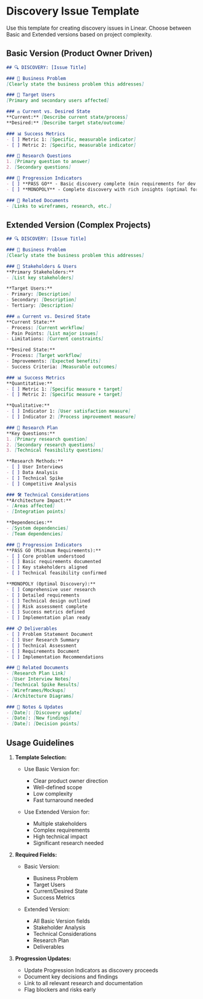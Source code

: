  # Discovery Issue Template

Use this template for creating discovery issues in Linear. Choose between Basic and Extended versions based on project complexity.

## Basic Version (Product Owner Driven)

```markdown
## 🔍 DISCOVERY: [Issue Title]

### 🎯 Business Problem
[Clearly state the business problem this addresses]

### 👥 Target Users
[Primary and secondary users affected]

### ⚖️ Current vs. Desired State
**Current:** [Describe current state/process]
**Desired:** [Describe target state/outcome]

### 📊 Success Metrics
- [ ] Metric 1: [Specific, measurable indicator]
- [ ] Metric 2: [Specific, measurable indicator]

### 🔎 Research Questions
1. [Primary question to answer]
2. [Secondary questions]

### 🚦 Progression Indicators
- [ ] **PASS GO** - Basic discovery complete (min requirements for dev handoff)
- [ ] **MONOPOLY** - Complete discovery with rich insights (optimal for development)

### 🔗 Related Documents
- [Links to wireframes, research, etc.]
```

## Extended Version (Complex Projects)

```markdown
## 🔍 DISCOVERY: [Issue Title]

### 🎯 Business Problem
[Clearly state the business problem this addresses]

### 👥 Stakeholders & Users
**Primary Stakeholders:**
- [List key stakeholders]

**Target Users:**
- Primary: [Description]
- Secondary: [Description]
- Tertiary: [Description]

### ⚖️ Current vs. Desired State
**Current State:**
- Process: [Current workflow]
- Pain Points: [List major issues]
- Limitations: [Current constraints]

**Desired State:**
- Process: [Target workflow]
- Improvements: [Expected benefits]
- Success Criteria: [Measurable outcomes]

### 📊 Success Metrics
**Quantitative:**
- [ ] Metric 1: [Specific measure + target]
- [ ] Metric 2: [Specific measure + target]

**Qualitative:**
- [ ] Indicator 1: [User satisfaction measure]
- [ ] Indicator 2: [Process improvement measure]

### 🔎 Research Plan
**Key Questions:**
1. [Primary research question]
2. [Secondary research questions]
3. [Technical feasibility questions]

**Research Methods:**
- [ ] User Interviews
- [ ] Data Analysis
- [ ] Technical Spike
- [ ] Competitive Analysis

### 🛠 Technical Considerations
**Architecture Impact:**
- [Areas affected]
- [Integration points]

**Dependencies:**
- [System dependencies]
- [Team dependencies]

### 🚦 Progression Indicators
**PASS GO (Minimum Requirements):**
- [ ] Core problem understood
- [ ] Basic requirements documented
- [ ] Key stakeholders aligned
- [ ] Technical feasibility confirmed

**MONOPOLY (Optimal Discovery):**
- [ ] Comprehensive user research
- [ ] Detailed requirements
- [ ] Technical design outlined
- [ ] Risk assessment complete
- [ ] Success metrics defined
- [ ] Implementation plan ready

### 📋 Deliverables
- [ ] Problem Statement Document
- [ ] User Research Summary
- [ ] Technical Assessment
- [ ] Requirements Document
- [ ] Implementation Recommendations

### 🔗 Related Documents
- [Research Plan Link]
- [User Interview Notes]
- [Technical Spike Results]
- [Wireframes/Mockups]
- [Architecture Diagrams]

### 📝 Notes & Updates
- [Date]: [Discovery update]
- [Date]: [New findings]
- [Date]: [Decision points]
```

## Usage Guidelines

1. **Template Selection:**
   - Use Basic Version for:
     - Clear product owner direction
     - Well-defined scope
     - Low complexity
     - Fast turnaround needed
   
   - Use Extended Version for:
     - Multiple stakeholders
     - Complex requirements
     - High technical impact
     - Significant research needed

2. **Required Fields:**
   - Basic Version:
     - Business Problem
     - Target Users
     - Current/Desired State
     - Success Metrics
   
   - Extended Version:
     - All Basic Version fields
     - Stakeholder Analysis
     - Technical Considerations
     - Research Plan
     - Deliverables

3. **Progression Updates:**
   - Update Progression Indicators as discovery proceeds
   - Document key decisions and findings
   - Link to all relevant research and documentation
   - Flag blockers and risks early